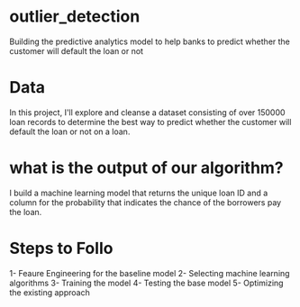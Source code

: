 # outlier_detection
Building the predictive analytics model to help banks to predict whether the customer will default the loan or not


# Data
In this project, I'll explore and cleanse a dataset consisting of over 150000 loan records to determine the best way to predict whether the customer will default the loan or not on a loan. 

# what is the output of our algorithm?
I build a machine learning model that returns the unique loan ID and a column for the probability that indicates the chance of the borrowers pay the loan.

# Steps to Follo
 1- Feaure Engineering for the baseline model
 2- Selecting machine learning algorithms
 3- Training the model
 4- Testing the base model
 5- Optimizing the existing approach